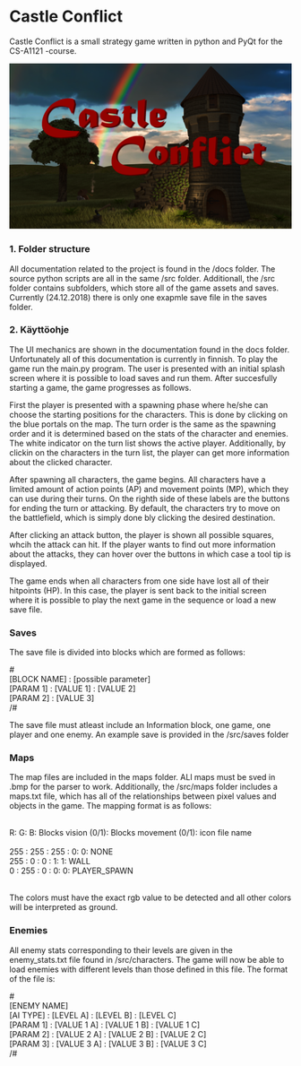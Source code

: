 # Castle Conflict

Castle Conflict is a small strategy game written in python and PyQt for the CS-A1121 -course.

![Game Title](/src/graphics/title.png)

### 1. Folder structure

All documentation related to the project is found in the /docs folder. The source python scripts are all in the same /src folder. Additionall, the /src folder contains subfolders, which store all of the game assets and saves. Currently (24.12.2018) there is only one exapmle save file in the saves folder. 

### 2. Käyttöohje

The UI mechanics are shown in the documentation found in the docs folder. Unfortunately all of this documentation is currently in finnish. To play the game run the main.py program. The user is presented with an initial splash screen where it is possible to load saves and run them. After succesfully starting a game, the game progresses as follows. 

First the player is presented with a spawning phase where he/she can choose the starting positions for the characters. This is done by clicking on the blue portals on the map. The turn order is the same as the spawning order and it is determined based on the stats of the character and enemies. The white indicator on the turn list shows the active player. Additionally, by clickin on the characters in the turn list, the player can get more information about the clicked character.

After spawning all characters, the game begins. All characters have a limited amount of action points (AP) and movement points (MP), which they can use during their turns. On the righth side of these labels are the buttons for ending the turn or attacking. By default, the characters try to move on the battlefield, which is simply done bly clicking the desired destination. 

After clicking an attack button, the player is shown all possible squares, whcih the attack can hit. If the player wants to find out more information about the attacks, they can hover over the buttons in which case a tool tip is displayed. 

The game ends when all characters from one side have lost all of their hitpoints (HP). In this case, the player is sent back to the initial screen where it is possible to play the next game in the sequence or load a new save file. 


### Saves

The save file is divided into blocks which are formed as follows:

\#<br/>
[BLOCK NAME] : [possible parameter]<br/>
[PARAM 1] : [VALUE 1] : [VALUE 2]<br/>
[PARAM 2] : [VALUE 3]<br/>
/#<br/>

The save file must atleast include an Information block, one game, one player and one enemy. An example save is provided in the /src/saves folder

### Maps

The map files are included in the maps folder. ALl maps must be sved in .bmp for the parser to work.
Additionally, the /src/maps folder includes a maps.txt file, which has all of the relationships between pixel values and objects in the game. The mapping format is as follows:

<br/>
R: G: B: Blocks vision (0/1): Blocks movement (0/1): icon file name<br/>
<br/>
255	: 255	: 255	: 0: 0: NONE<br/>
255	: 0		: 0		: 1: 1: WALL<br/>
0	: 255	: 0		: 0: 0: PLAYER_SPAWN<br/>
<br/>

The colors must have the exact rgb value to be detected and all other colors will be interpreted as ground.

### Enemies

All enemy stats corresponding to their levels are given in the enemy_stats.txt file found in /src/characters. The game will now be able to load enemies with different levels than those defined in this file. The format of the file is: 

\#<br/>
[ENEMY NAME]<br/>
[AI TYPE] :  [LEVEL A] : [LEVEL B] : [LEVEL C]<br/>
[PARAM 1] : [VALUE 1 A] : [VALUE 1 B] : [VALUE 1 C]<br/>
[PARAM 2] : [VALUE 2 A] : [VALUE 2 B] : [VALUE 2 C]<br/>
[PARAM 3] : [VALUE 3 A] : [VALUE 3 B] : [VALUE 3 C]<br/>
/#<br/>



